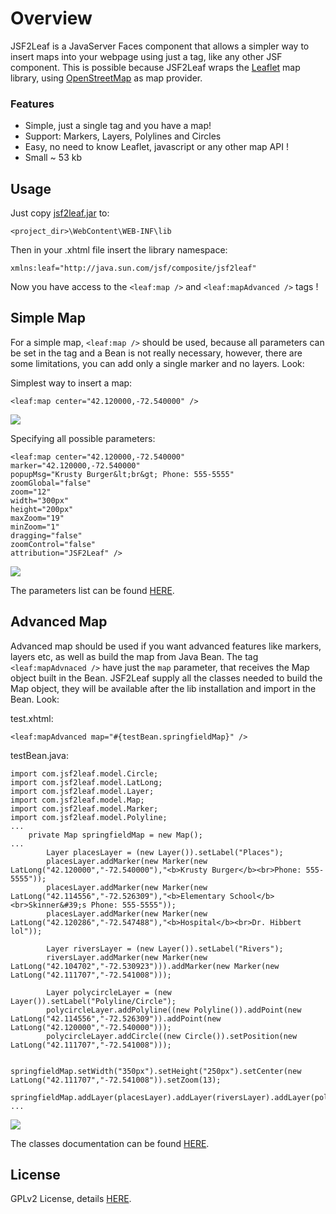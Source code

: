 # Overview
JSF2Leaf is a JavaServer Faces component that allows a simpler way to insert maps into your webpage using just a tag, like any other JSF component. This is possible because JSF2Leaf wraps the <a href="http://leafletjs.com">Leaflet</a> map library, using <a href="http://www.openstreetmap.org">OpenStreetMap</a> as map provider.

### Features
* Simple, just a single tag and you have a map!
* Support: Markers, Layers, Polylines and Circles
* Easy, no need to know Leaflet, javascript or any other map API !
* Small ~ 53 kb

## Usage
Just copy <a href="https://github.com/themrleon/JSF2Leaf/raw/master/lib/jsf2leaf.jar">jsf2leaf.jar</a> to:
```
<project_dir>\WebContent\WEB-INF\lib
```
Then in your .xhtml file insert the library namespace:
```
xmlns:leaf="http://java.sun.com/jsf/composite/jsf2leaf"
```
Now you have access to the `<leaf:map />` and `<leaf:mapAdvanced />` tags !

## Simple Map
For a simple map, `<leaf:map />` should be used, because all parameters can be set in the tag and a Bean is not really necessary, however, there are some limitations, you can add only a single marker and no layers. Look:

Simplest way to insert a map:
```
<leaf:map center="42.120000,-72.540000" />
```
<img src="https://raw.githubusercontent.com/themrleon/JSF2Leaf/master/images/simple.png">

Specifying all possible parameters:
```
<leaf:map center="42.120000,-72.540000" 
marker="42.120000,-72.540000"
popupMsg="Krusty Burger&lt;br&gt; Phone: 555-5555" 
zoomGlobal="false" 
zoom="12"
width="300px" 
height="200px" 
maxZoom="19" 
minZoom="1" 
dragging="false"
zoomControl="false"
attribution="JSF2Leaf" />
```
<img src="https://raw.githubusercontent.com/themrleon/JSF2Leaf/master/images/full.png">

The parameters list can be found <a href="https://github.com/themrleon/JSF2Leaf/raw/master/docs/map.pdf">HERE</a>.

## Advanced Map
Advanced map should be used if you want advanced features like markers, layers etc, as well as build the map from Java Bean. The tag `<leaf:mapAdvnaced />` have just the `map` parameter, that receives the Map object built in the Bean. JSF2Leaf supply all the classes needed to build the Map object, they will be available after the lib installation and import in the Bean. Look:

test.xhtml:
```
<leaf:mapAdvanced map="#{testBean.springfieldMap}" />
```
testBean.java:
```
import com.jsf2leaf.model.Circle;
import com.jsf2leaf.model.LatLong;
import com.jsf2leaf.model.Layer;
import com.jsf2leaf.model.Map;
import com.jsf2leaf.model.Marker;
import com.jsf2leaf.model.Polyline;
...
	private Map springfieldMap = new Map();
...
		Layer placesLayer = (new Layer()).setLabel("Places");
		placesLayer.addMarker(new Marker(new LatLong("42.120000","-72.540000"),"<b>Krusty Burger</b><br>Phone: 555-5555"));
		placesLayer.addMarker(new Marker(new LatLong("42.114556","-72.526309"),"<b>Elementary School</b><br>Skinner&#39;s Phone: 555-5555"));
		placesLayer.addMarker(new Marker(new LatLong("42.120286","-72.547488"),"<b>Hospital</b><br>Dr. Hibbert lol"));
	
		Layer riversLayer = (new Layer()).setLabel("Rivers");
		riversLayer.addMarker(new Marker(new LatLong("42.104702","-72.530923"))).addMarker(new Marker(new LatLong("42.111707","-72.541008")));

		Layer polycircleLayer = (new Layer()).setLabel("Polyline/Circle");
		polycircleLayer.addPolyline((new Polyline()).addPoint(new LatLong("42.114556","-72.526309")).addPoint(new LatLong("42.120000","-72.540000")));
		polycircleLayer.addCircle((new Circle()).setPosition(new LatLong("42.111707","-72.541008")));

		springfieldMap.setWidth("350px").setHeight("250px").setCenter(new LatLong("42.111707","-72.541008")).setZoom(13);
		springfieldMap.addLayer(placesLayer).addLayer(riversLayer).addLayer(polycircleLayer);
...
```
<img src="https://raw.githubusercontent.com/themrleon/JSF2Leaf/master/images/advanced.png">

The classes documentation can be found <a href="https://github.com/themrleon/JSF2Leaf/raw/master/docs/mapadvanced.pdf">HERE</a>.

## License
GPLv2 License, details <a href="https://raw.githubusercontent.com/themrleon/JSF2Leaf/master/LICENSE">HERE</a>.

